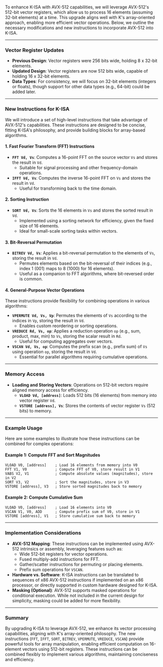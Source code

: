 To enhance K-ISA with AVX-512 capabilities, we will leverage AVX-512's 512-bit vector registers, which allow us to process 16 elements (assuming 32-bit elements) at a time. This upgrade aligns well with K's array-oriented approach, enabling more efficient vector operations. Below, we outline the necessary modifications and new instructions to incorporate AVX-512 into K-ISA.

---

### **Vector Register Updates**
- **Previous Design**: Vector registers were 256 bits wide, holding 8 x 32-bit elements.
- **Updated Design**: Vector registers are now 512 bits wide, capable of holding 16 x 32-bit elements.
- **Data Types**: For consistency, we will focus on 32-bit elements (integers or floats), though support for other data types (e.g., 64-bit) could be added later.

---

### **New Instructions for K-ISA**
We will introduce a set of high-level instructions that take advantage of AVX-512's capabilities. These instructions are designed to be concise, fitting K-ISA's philosophy, and provide building blocks for array-based algorithms.

#### **1. Fast Fourier Transform (FFT) Instructions**
- **`FFT Vd, Vs`**: Computes a 16-point FFT on the source vector `Vs` and stores the result in `Vd`.
  - Suitable for signal processing and other frequency-domain operations.
- **`IFFT Vd, Vs`**: Computes the inverse 16-point FFT on `Vs` and stores the result in `Vd`.
  - Useful for transforming back to the time domain.

#### **2. Sorting Instruction**
- **`SORT Vd, Vs`**: Sorts the 16 elements in `Vs` and stores the sorted result in `Vd`.
  - Implemented using a sorting network for efficiency, given the fixed size of 16 elements.
  - Ideal for small-scale sorting tasks within vectors.

#### **3. Bit-Reversal Permutation**
- **`BITREV Vd, Vs`**: Applies a bit-reversal permutation to the elements of `Vs`, storing the result in `Vd`.
  - Permutes elements based on the bit-reversal of their indices (e.g., index 1 (001) maps to 8 (1000) for 16 elements).
  - Useful as a companion to FFT algorithms, where bit-reversed order is common.

#### **4. General-Purpose Vector Operations**
These instructions provide flexibility for combining operations in various algorithms:

- **`VPERMUTE Vd, Vs, Vp`**: Permutes the elements of `Vs` according to the indices in `Vp`, storing the result in `Vd`.
  - Enables custom reordering or sorting operations.
- **`VREDUCE Rd, Vs, op`**: Applies a reduction operation `op` (e.g., sum, product, max, min) to `Vs`, storing the scalar result in `Rd`.
  - Useful for computing aggregates over vectors.
- **`VSCAN Vd, Vs, op`**: Computes the prefix scan (e.g., prefix sum) of `Vs` using operation `op`, storing the result in `Vd`.
  - Essential for parallel algorithms requiring cumulative operations.

---

### **Memory Access**
- **Loading and Storing Vectors**: Operations on 512-bit vectors require aligned memory access for efficiency.
  - **`VLOAD Vd, [address]`**: Loads 512 bits (16 elements) from memory into vector register `Vd`.
  - **`VSTORE [address], Vs`**: Stores the contents of vector register `Vs` (512 bits) to memory.

---

### **Example Usage**
Here are some examples to illustrate how these instructions can be combined for complex operations:

#### **Example 1: Compute FFT and Sort Magnitudes**
```plaintext
VLOAD V0, [address]    ; Load 16 elements from memory into V0
FFT V1, V0             ; Compute FFT of V0, store result in V1
VABS V2, V1            ; Compute absolute values (magnitudes), store in V2
SORT V3, V2            ; Sort the magnitudes, store in V3
VSTORE [address], V3   ; Store sorted magnitudes back to memory
```

#### **Example 2: Compute Cumulative Sum**
```plaintext
VLOAD V0, [address]    ; Load 16 elements into V0
VSCAN V1, V0, ADD      ; Compute prefix sum of V0, store in V1
VSTORE [address], V1   ; Store cumulative sum back to memory
```

---

### **Implementation Considerations**
- **AVX-512 Mapping**: These instructions can be implemented using AVX-512 intrinsics or assembly, leveraging features such as:
  - Wide 512-bit registers for vector operations.
  - Fused multiply-add instructions for FFT.
  - Gather/scatter instructions for permuting or placing elements.
  - Prefix sum operations for `VSCAN`.
- **Hardware vs. Software**: K-ISA instructions can be translated to sequences of x86 AVX-512 instructions if implemented on an x86 processor, or directly supported in custom hardware designed for K-ISA.
- **Masking (Optional)**: AVX-512 supports masked operations for conditional execution. While not included in the current design for simplicity, masking could be added for more flexibility.

---

### **Summary**
By upgrading K-ISA to leverage AVX-512, we enhance its vector processing capabilities, aligning with K's array-oriented philosophy. The new instructions (`FFT`, `IFFT`, `SORT`, `BITREV`, `VPERMUTE`, `VREDUCE`, `VSCAN`) provide powerful tools for array manipulation, enabling efficient computation on 16-element vectors using 512-bit registers. These instructions can be combined flexibly to implement various algorithms, maintaining conciseness and efficiency.